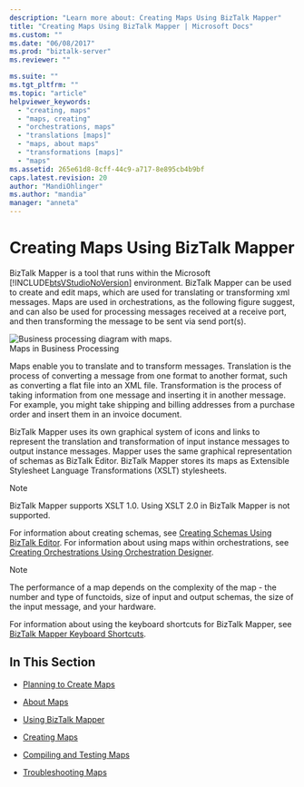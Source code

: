 ```yaml
---
description: "Learn more about: Creating Maps Using BizTalk Mapper"
title: "Creating Maps Using BizTalk Mapper | Microsoft Docs"
ms.custom: ""
ms.date: "06/08/2017"
ms.prod: "biztalk-server"
ms.reviewer: ""

ms.suite: ""
ms.tgt_pltfrm: ""
ms.topic: "article"
helpviewer_keywords: 
  - "creating, maps"
  - "maps, creating"
  - "orchestrations, maps"
  - "translations [maps]"
  - "maps, about maps"
  - "transformations [maps]"
  - "maps"
ms.assetid: 265e61d8-8cff-44c9-a717-8e895cb4b9bf
caps.latest.revision: 20
author: "MandiOhlinger"
ms.author: "mandia"
manager: "anneta"
---
```

# Creating Maps Using BizTalk Mapper
BizTalk Mapper is a tool that runs within the Microsoft [!INCLUDE[btsVStudioNoVersion](../includes/btsvstudionoversion-md.md)] environment. BizTalk Mapper can be used to create and edit maps, which are used for translating or transforming xml messages. Maps are used in orchestrations, as the following figure suggest, and can also be used for processing messages received at a receive port, and then transforming the message to be sent via send port(s).  
  
 ![Business processing diagram with maps.](../core/media/ebiz-dev-busprcsg.gif "ebiz_dev_busprcsg")  
Maps in Business Processing  
  
 Maps enable you to translate and to transform messages. Translation is the process of converting a message from one format to another format, such as converting a flat file into an XML file. Transformation is the process of taking information from one message and inserting it in another message. For example, you might take shipping and billing addresses from a purchase order and insert them in an invoice document.  
  
 BizTalk Mapper uses its own graphical system of icons and links to represent the translation and transformation of input instance messages to output instance messages. Mapper uses the same graphical representation of schemas as BizTalk Editor. BizTalk Mapper stores its maps as Extensible Stylesheet Language Transformations (XSLT) stylesheets.  
  
> [!NOTE]
>  BizTalk Mapper supports XSLT 1.0. Using XSLT 2.0 in BizTalk Mapper is not supported.  
  
 For information about creating schemas, see [Creating Schemas Using BizTalk Editor](../core/creating-schemas-using-biztalk-editor.md). For information about using maps within orchestrations, see [Creating Orchestrations Using Orchestration Designer](../core/creating-orchestrations-using-orchestration-designer.md).  
  
> [!NOTE]
>  The performance of a map depends on the complexity of the map - the number and type of functoids, size of input and output schemas, the size of the input message, and your hardware.  
  
 For information about using the keyboard shortcuts for BizTalk Mapper, see [BizTalk Mapper Keyboard Shortcuts](../core/biztalk-mapper-keyboard-shortcuts.md).  
  
## In This Section  
  
-   [Planning to Create Maps](../core/planning-to-create-maps.md)  
  
-   [About Maps](../core/about-maps.md)  
  
-   [Using BizTalk Mapper](../core/using-biztalk-mapper.md)  
  
-   [Creating Maps](../core/creating-maps.md)  
  
-   [Compiling and Testing Maps](../core/compiling-and-testing-maps.md)  
  
-   [Troubleshooting Maps](../core/troubleshooting-maps.md)
